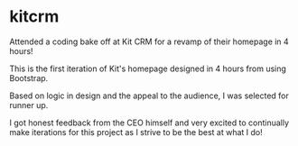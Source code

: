 kitcrm
======

Attended a coding bake off at Kit CRM for a revamp of their homepage in 4 hours!

This is the first iteration of Kit's homepage designed in 4 hours from using Bootstrap.

Based on logic in design and the appeal to the audience, I was selected for runner up.

I got honest feedback from the CEO himself and very excited to continually make iterations for this project as I strive to be the best at what I do!

